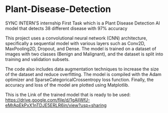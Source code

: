 # Plant-Disease-Detection
SYNC INTERN'S internship First Task which is a Plant Disease Detection AI model that detects 38 different disease with 97% accuracy

This project uses a convolutional neural network (CNN) architecture, specifically a sequential model with various layers such as Conv2D, MaxPooling2D, Dropout, and Dense. The model is trained on a dataset of images with two classes (Benign and Malignant), and the dataset is split into training and validation subsets.

The code also includes data augmentation techniques to increase the size of the dataset and reduce overfitting. The model is compiled with the Adam optimizer and SparseCategoricalCrossentropy loss function. Finally, the accuracy and loss of the model are plotted using Matplotlib.

This is the Link of the trained model that is ready to be used: https://drive.google.com/file/d/1gAljWfJ-eMrApEkPxX1nTDJE5ERLR6in/view?usp=sharing

